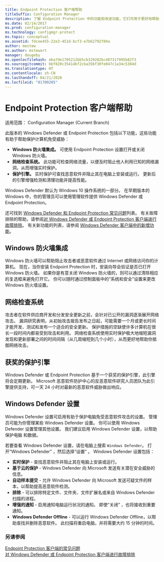 ```yaml
---
title: Endpoint Protection 客户端帮助
titleSuffix: Configuration Manager
description: 了解 Endpoint Protection 中的功能和改进功能，它们可用于更好地帮助保护计算机免受威胁。
ms.date: 02/14/2017
ms.prod: configuration-manager
ms.technology: configmgr-protect
ms.topic: conceptual
ms.assetid: fdcee455-22e3-451d-bcf3-e7b62792f04a
author: mestew
ms.author: mstewart
manager: dougeby
ms.openlocfilehash: eba7de1705212bb5cb329282bc407317995b82f3
ms.sourcegitcommit: bbf820c35414bf2cba356f30fe047c1a34c5384d
ms.translationtype: HT
ms.contentlocale: zh-CN
ms.lasthandoff: 04/21/2020
ms.locfileid: "81709205"
---
```

# <a name="endpoint-protection-client-help"></a>Endpoint Protection 客户端帮助

适用范围：  Configuration Manager (Current Branch)


此版本的 Windows Defender 或 Endpoint Protection 包括以下功能，这些功能有助于帮助保护计算机免受威胁：  

-   **Windows 防火墙集成。** 可使用 Endpoint Protection 设置打开或关闭 Windows 防火墙。  
-   **网络检查系统。** 此功能可检查网络流量，以便及时阻止他人利用已知的网络漏洞，从而增强实时保护。  
-   **保护引擎。** 实时保护可查找恶意软件并阻止其在电脑上安装或运行。 更新后的引擎增强检测和清理功能并提高性能。  

Windows Defender 默认为 Windows 10 操作系统的一部分。  在早期版本的 Windows 中，你的管理员可以使用管理软件提供 Windows Defender 或 Endpoint Protection。

还可找到 [Windows Defender 和 Endpoint Protection 常见问题](endpoint-protection-client-faq.md)列表。 有关故障排除的帮助，请参阅[对 Windows Defender 或 Endpoint Protection 客户端进行故障排除](troubleshoot-endpoint-client.md)。 有关新功能的列表，请参阅 [Windows Defender 客户端中的新增功能](https://support.microsoft.com/help/29276/windows-10-whats-new-in-windows-defender)。

## <a name="windows-firewall-integration"></a>Windows 防火墙集成  
 Windows 防火墙可以帮助阻止攻击者或恶意软件通过 Internet 或网络访问你的计算机。 现在，当你安装 Endpoint Protection 时，安装向导会验证是否已打开 Windows 防火墙。 如果你是有意关闭 Windows 防火墙的，则可以通过清除相应的复选框来避免打开它。 你可以随时通过控制面板中的“系统和安全”设置来更改 Windows 防火墙设置。  

## <a name="network-inspection-system"></a>网络检查系统  
 攻击者在软件供应商开发和分发安全更新之前，会针对已公开的漏洞逐渐展开网络攻击。 漏洞研究表明，从初始攻击报告发布之日起，可能需要一个月或更长时间才能开发、测试和发布一个适合的安全更新。 保护措施的空缺使许多计算机在很长一段时间内都易受到攻击和利用。 网络检查系统使用实时保护极大地缩短漏洞发现和更新部署之间的时间间隔（从几周缩短到几个小时），从而更好地帮助你抵御网络攻击。  

## <a name="award-winning-protection-engine"></a>获奖的保护引擎  
 Windows Defender 或 Endpoint Protection 基于一个获奖的保护引擎，此引擎将会定期更新。 Microsoft 恶意软件防护中心的反恶意软件研究人员团队为此引擎提供支持，可一天 24 小时对最新的恶意软件威胁做出响应。  

## <a name="windows-defender-settings"></a>Windows Defender 设置
Windows Defender 设置可启用有助于保护电脑免受恶意软件攻击的设置。 管理员可能为你管理某些 Windows Defender 设置。 你可以使用 Windows Defender 设置管理其他设置。 我们建议启用 Windows Defender 设置，以帮助保护电脑 和数据。

若要查看 Windows Defender 设置，请在电脑上搜索 `Windows Defender`。 打开“Windows Defender”  ，然后选择“设置”  。 Windows Defender 设置包括：
- **实时保护** - 查找恶意软件并阻止其在电脑上安装或运行。
- **基于云的保护** - Windows Defender 向 Microsoft 发送有关潜在安全威胁的信息。
- **自动样本提交** - 允许 Windows Defender 向 Microsoft 发送可疑文件的样本，以帮助提高恶意软件检测。
- **排除** - 可以排除特定文件、文件夹、文件扩展名或来自 Windows Defender 扫描的进程。
- **增强的通知** - 启用通知电脑运行状况的通知。 即使“关闭”  ，也将接收到重要通知。
- **Windows Defender Offline** - 可以运行 Windows Defender Offline，以帮助查找并删除恶意软件。 此扫描将重启电脑，并将需要大约 15 分钟的时间。

### <a name="see-also"></a>另请参阅  
 [Endpoint Protection 客户端的常见问题](endpoint-protection-client-faq.md)   
 [对 Windows Defender 或 Endpoint Protection 客户端进行故障排除](troubleshoot-endpoint-client.md)
